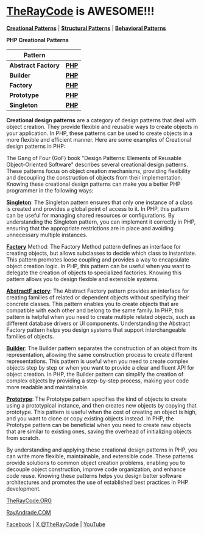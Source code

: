 # [TheRayCode](../../README.md) is AWESOME!!!

**[Creational Patterns](./README.md)** | **[Structural Patterns](../Structural/README.md)** | **[Behavioral Patterns](../Behavioral/README.md)**

**PHP Creational Patterns**

|Pattern|   |
|---|---|
| **Abstract Factory** | [**PHP**](AbstractFactory/README.md) |
| **Builder** | [**PHP**](Builder/README.md) | 
| **Factory** | [**PHP**](Factory/README.md) |
| **Prototype** | [**PHP**](Prototype/README.md) |
| **Singleton** | [**PHP**](Singleton/README.md) |

**Creational design patterns** are a category of design patterns that deal with object creation. They provide flexible and reusable ways to create objects in your application. In PHP, these patterns can be used to create objects in a more flexible and efficient manner. Here are some examples of Creational design patterns in PHP:

The Gang of Four (GoF) book "Design Patterns: Elements of Reusable Object-Oriented Software" describes several creational design patterns. These patterns focus on object creation mechanisms, providing flexibility and decoupling the construction of objects from their implementation. Knowing these creational design patterns can make you a better PHP programmer in the following ways:

**[Singleton](./Singleton/README.md)**: The Singleton pattern ensures that only one instance of a class is created and provides a global point of access to it. In PHP, this pattern can be useful for managing shared resources or configurations. By understanding the Singleton pattern, you can implement it correctly in PHP, ensuring that the appropriate restrictions are in place and avoiding unnecessary multiple instances.

**[Factory](./Factory/README.md)** Method: The Factory Method pattern defines an interface for creating objects, but allows subclasses to decide which class to instantiate. This pattern promotes loose coupling and provides a way to encapsulate object creation logic. In PHP, this pattern can be useful when you want to delegate the creation of objects to specialized factories. Knowing this pattern allows you to design flexible and extensible systems.

**[AbstractF actory](./AbstractFactory/README.md)**: The Abstract Factory pattern provides an interface for creating families of related or dependent objects without specifying their concrete classes. This pattern enables you to create objects that are compatible with each other and belong to the same family. In PHP, this pattern is helpful when you need to create multiple related objects, such as different database drivers or UI components. Understanding the Abstract Factory pattern helps you design systems that support interchangeable families of objects.

**[Builder](./Builder/README.md)**: The Builder pattern separates the construction of an object from its representation, allowing the same construction process to create different representations. This pattern is useful when you need to create complex objects step by step or when you want to provide a clear and fluent API for object creation. In PHP, the Builder pattern can simplify the creation of complex objects by providing a step-by-step process, making your code more readable and maintainable.

**[Prototype](./Prototype/README.md)**: The Prototype pattern specifies the kind of objects to create using a prototypical instance, and then creates new objects by copying that prototype. This pattern is useful when the cost of creating an object is high, and you want to clone or copy existing objects instead. In PHP, the Prototype pattern can be beneficial when you need to create new objects that are similar to existing ones, saving the overhead of initializing objects from scratch.

By understanding and applying these creational design patterns in PHP, you can write more flexible, maintainable, and extensible code. These patterns provide solutions to common object creation problems, enabling you to decouple object construction, improve code organization, and enhance code reuse. Knowing these patterns helps you design better software architectures and promotes the use of established best practices in PHP development.

[TheRayCode.ORG](https://www.TheRayCode.org)

[RayAndrade.COM](https://www.RayAndrade.com)

[Facebook](https://www.facebook.com/TheRayCode/) | [X @TheRayCode](https://www.x.com/TheRayCode/) | [YouTube](https://www.youtube.com/TheRayCode/)
